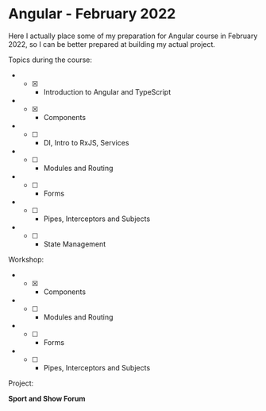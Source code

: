 # Angular - February 2022 #

Here I actually place some of my preparation for Angular course in February 2022, so I can be better prepared at building my actual project.

Topics during the course:

* - [x] - Introduction to Angular and TypeScript
* - [x] - Components
* - [ ] - DI, Intro to RxJS, Services
* - [ ] - Modules and Routing
* - [ ] - Forms
* - [ ] - Pipes, Interceptors and Subjects
* - [ ] - State Management

Workshop:

* - [x] - Components
* - [ ] - Modules and Routing
* - [ ] - Forms
* - [ ] - Pipes, Interceptors and Subjects

Project:

**Sport and Show Forum**